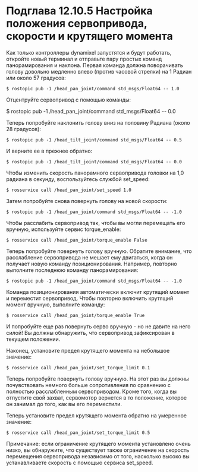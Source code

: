 # Подглава 12.10.5 Настройка положения сервопривода, скорости и крутящего момента

Как только контроллеры dynamixel запустятся и будут работать, откройте новый терминал и отправьте пару простых команд панорамирования и наклона. Первая команда должна поворачивать голову довольно медленно влево \(против часовой стрелки\) на 1 Радиан или около 57 градусов:

`$ rostopic pub -1 /head_pan_joint/command std_msgs/Float64 -- 1.0`

Отцентруйте сервопривод с помощью команды:

$ rostopic pub -1 /head\_pan\_joint/command std\_msgs/Float64 -- 0.0

Теперь попробуйте наклонить голову вниз на половину Радиана \(около 28 градусов\):

`$ rostopic pub -1 /head_tilt_joint/command std_msgs/Float64 -- 0.5`

И верните ее в прежнее обратно:

`$ rostopic pub -1 /head_tilt_joint/command std_msgs/Float64 -- 0.0`

Чтобы изменить скорость панорамного сервопривода головки на 1,0 радиана в секунду, воспользуйтесь службой set\_speed:

`$ rosservice call /head_pan_joint/set_speed 1.0`

Затем попробуйте снова повернуть голову на новой скорости:

`$ rostopic pub -1 /head_pan_joint/command std_msgs/Float64 -- -1.0`

Чтобы расслабить сервопривод так, чтобы вы могли перемещать его вручную, используйте сервис torque\_enable:

`$ rosservice call /head_pan_joint/torque_enable False`

Теперь попробуйте повернуть голову вручную. Обратите внимание, что расслабление сервопривода не мешает ему двигаться, когда он получает новую команду позиционирования. Например, повторно выполните последнюю команду панорамирования:

`$ rostopic pub -1 /head_pan_joint/command std_msgs/Float64 -- -1.0`

Команда позиционирования автоматически включит крутящий момент и переместит сервопривод. Чтобы повторно включить крутящий момент вручную, выполните команду:

`$ rosservice call /head_pan_joint/torque_enable True`

И попробуйте еще раз повернуть серво вручную - но не давите на него силой! Вы должны обнаружить, что сервопривод зафиксирован в текущем положении.

Наконец, установите предел крутящего момента на небольшое значение:

`$ rosservice call /head_pan_joint/set_torque_limit 0.1`

Теперь попробуйте повернуть голову вручную. На этот раз вы должны почувствовать немного больше сопротивления по сравнению с полностью расслабленным сервоприводом. Кроме того, когда вы отпустите свой захват, сервомотор вернется в то положение, которое он занимал до того, как вы его переместили.

Теперь установите предел крутящего момента обратно на умеренное значение:

`$ rosservice call /head_pan_joint/set_torque_limit 0.5`

Примечание: если ограничение крутящего момента установлено очень низко, вы обнаружите, что существует также ограничение на скорость перемещения сервопривода независимо от того, насколько высоко вы устанавливаете скорость с помощью сервиса set\_speed.



